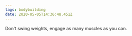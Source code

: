 ```yaml
---
tags: bodybuilding
date: 2020-05-05T14:36:48.451Z
---
```


Don't swing weights, engage as many muscles as you can.